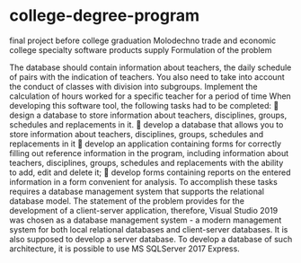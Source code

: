 # college-degree-program
final project before college graduation Molodechno trade and economic college specialty software products supply
Formulation of the problem
 

 The database should contain information about teachers, the daily schedule of pairs with the indication of teachers. You also need to take into account the conduct of classes with division into subgroups. Implement the calculation of hours worked for a specific teacher for a period of time
When developing this software tool, the following tasks had to be completed:
 design a database to store information about teachers, disciplines, groups, schedules and replacements in it.
 develop a database that allows you to store information about teachers, disciplines, groups, schedules and replacements in it
 develop an application containing forms for correctly filling out reference information in the program, including information about teachers, disciplines, groups, schedules and replacements with the ability to add, edit and delete it;
 develop forms containing reports on the entered information in a form convenient for analysis.
To accomplish these tasks requires a database management system that supports the relational database model. The statement of the problem provides for the development of a client-server application, therefore, Visual Studio 2019 was chosen as a database management system - a modern management system for both local relational databases and client-server databases. It is also supposed to develop a server database. To develop a database of such architecture, it is possible to use MS SQLServer 2017 Express.

